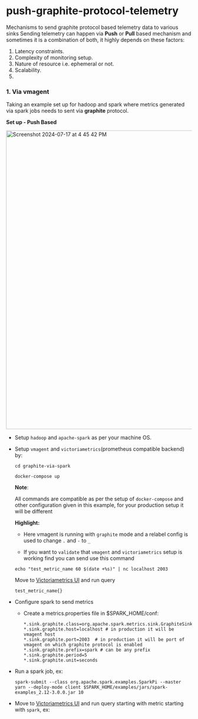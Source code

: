 # push-graphite-protocol-telemetry
Mechanisms to send graphite protocol based telemetry data to various sinks
Sending telemetry can happen via **Push** or **Pull** based mechanism and sometimes it is a combination of both, it highly depends on these factors:
1. Latency constraints.
2. Complexity of monitoring setup.
3. Nature of resource i.e. ephemeral or not.
4. Scalability.
5. 


### 1. Via vmagent

Taking an example set up for hadoop and spark where metrics generated via spark jobs needs to sent via **graphite** protocol.

**Set up - Push Based**


  <img width="809" alt="Screenshot 2024-07-17 at 4 45 42 PM" src="https://github.com/user-attachments/assets/2a9be30b-4a1b-4c26-b32c-780ff1475df0">

- Setup `hadoop` and `apache-spark` as per your machine OS.

- Setup `vmagent` and `victoriametrics`(prometheus compatible backend) by:
  

   `
   cd graphite-via-spark
   `
  
   `
   docker-compose up
   `
  
   **Note**:

  All commands are compatible as per the setup of `docker-compose` and other configuration given in this example,
  for your production setup it will be different
  

   **Highlight:**

   - Here vmagent is running with `graphite` mode and a relabel config is used to change `.` and `-` to `_`

   - If you want to `validate` that `vmagent` and `victoriametrics` setup is working find you can send use this
   command 

    ```
    echo "test_metric_name 60 $(date +%s)" | nc localhost 2003
    ```
  
    Move to [Victoriametrics UI](http://localhost:8439) and run query

    ```
    test_metric_name{}
    ```
  
- Configure spark to send metrics
    - Create a metrics.properties file in $SPARK_HOME/conf:
      
      ```
      *.sink.graphite.class=org.apache.spark.metrics.sink.GraphiteSink
      *.sink.graphite.host=localhost # in production it will be vmagent host 
      *.sink.graphite.port=2003  # in production it will be port of vmagent on which graphite protocol is enabled
      *.sink.graphite.prefix=spark # can be any prefix
      *.sink.graphite.period=5
      *.sink.graphite.unit=seconds
- Run a spark job, ex:

  `spark-submit --class org.apache.spark.examples.SparkPi --master yarn --deploy-mode client $SPARK_HOME/examples/jars/spark-examples_2.12-3.0.0.jar 10
  `

- Move to [Victoriametrics UI](http://localhost:8439) and run query starting with metric starting with `spark`, ex:

  ```
  



   
